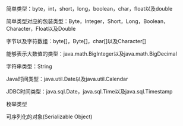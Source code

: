 简单类型：byte，int，short，long，boolean，char，float以及double

简单类型对应的包装类型：Byte，Integer，Short，Long，Boolean，Character，Float以及Double

字节以及字符数组：byte[]，Byte[]，char[]以及Character[]

能够表示大数值的类型：java.math.BigInteger以及java.math.BigDecimal

字符串类型：String

Java时间类型：java.util.Date以及java.util.Calendar

JDBC时间类型：java.sql.Date，java.sql.Time以及java.sql.Timestamp

枚举类型

可序列化的对象(Serializable Object)
